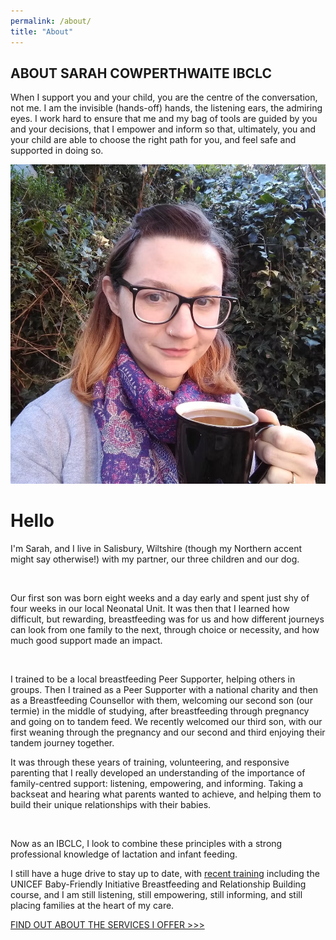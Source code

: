 ```yaml
---
permalink: /about/
title: "About"
---
```



## ABOUT SARAH COWPERTHWAITE IBCLC

When I support you and your child, you are the centre of the conversation, not me. I am the invisible (hands-off) hands, the listening ears, the admiring eyes. I work hard to ensure that me and my bag of tools are guided by you and your decisions, that I empower and inform so that, ultimately, you and your child are able to choose the right path for you, and feel safe and supported in doing so.

![Sarah holding mug of coffee](../assets/images/sarah.png)

# Hello

I'm Sarah, and I live in Salisbury, Wiltshire (though my Northern accent might say otherwise!) with my partner, our three children and our dog.

​

Our first son was born eight weeks and a day early and spent just shy of four weeks in our local Neonatal Unit. It was then that I learned how difficult, but rewarding, breastfeeding was for us and how different journeys can look from one family to the next, through choice or necessity, and how much good support made an impact.

​

I trained to be a local breastfeeding Peer Supporter, helping others in groups. Then I trained as a Peer Supporter with a national charity and then as a Breastfeeding Counsellor with them, welcoming our second son (our termie) in the middle of studying, after breastfeeding through pregnancy and going on to tandem feed. We recently welcomed our third son, with our first weaning through the pregnancy and our second and third enjoying their tandem journey together.

 

It was through these years of training, volunteering, and responsive parenting that I really developed an understanding of the importance of family-centred support: listening, empowering, and informing. Taking a backseat and hearing what parents wanted to achieve, and helping them to build their unique relationships with their babies.

​

Now as an IBCLC, I look to combine these principles with a strong professional knowledge of lactation and infant feeding.

 

I still have a huge drive to stay up to date, with [recent training](../training) including the UNICEF Baby-Friendly Initiative Breastfeeding and Relationship Building course, and I am still listening, still empowering, still informing, and still placing families at the heart of my care.

[FIND OUT ABOUT THE SERVICES I OFFER >>>](../services)